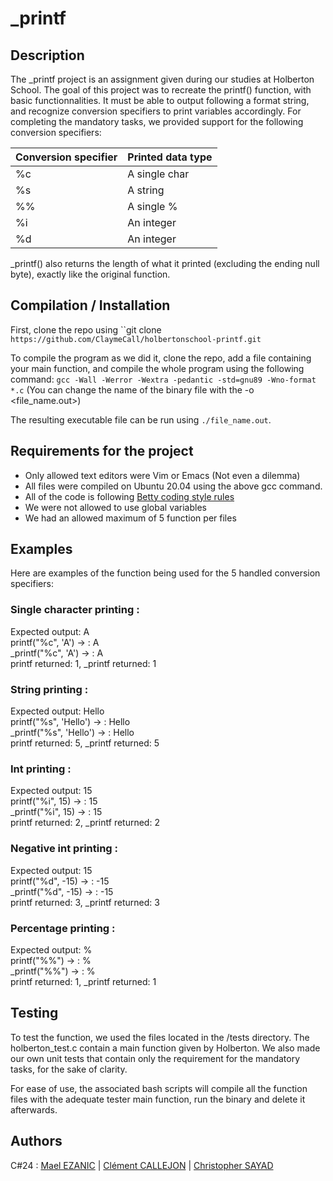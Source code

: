 # _printf

## Description
The _printf project is an assignment given during our studies at Holberton School.
The goal of this project was to recreate the printf() function, with basic functionnalities. It must be able to output following a format string, and recognize conversion specifiers to print variables accordingly.
For completing the mandatory tasks, we provided support for the following conversion specifiers:

| Conversion specifier | Printed data type |
| -------------        | -------------     |
| %c                   | A single char     |
| %s                   | A string          |
| %%                   | A single %        |
| %i                   | An integer        |
| %d                   | An integer        |

_printf() also returns the length of what it printed (excluding the ending null byte), exactly like the original function.

## Compilation / Installation

First, clone the repo using ``git clone `https://github.com/ClaymeCall/holbertonschool-printf.git`

To compile the program as we did it, clone the repo, add a file containing your main function, and compile the whole program using the following command:
``gcc -Wall -Werror -Wextra -pedantic -std=gnu89 -Wno-format *.c``
(You can change the name of the binary file with the -o <file_name.out>)

The resulting executable file can be run using ``./file_name.out``.

## Requirements for the project
- Only allowed text editors were Vim or Emacs (Not even a dilemma)
- All files were compiled on Ubuntu 20.04 using the above gcc command.
- All of the code is following [Betty coding style rules](https://github.com/hs-hq/Betty/wiki)
- We were not allowed to use global variables
- We had an allowed maximum of 5 function per files

## Examples

Here are examples of the function being used for the 5 handled conversion specifiers:

### Single character printing :
Expected output: A  
printf("%c", 'A') -> : A  
_printf("%c", 'A') -> : A  
printf returned: 1, _printf returned: 1

### String printing :
Expected output: Hello  
printf("%s", 'Hello') -> : Hello  
_printf("%s", 'Hello') -> : Hello  
printf returned: 5, _printf returned: 5

### Int printing :
Expected output: 15  
printf("%i", 15) -> : 15  
_printf("%i", 15) -> : 15  
printf returned: 2, _printf returned: 2

### Negative int printing :
Expected output: 15  
printf("%d", -15) -> : -15  
_printf("%d", -15) -> : -15  
printf returned: 3, _printf returned: 3

### Percentage printing :
Expected output: %  
printf("%%") -> : %  
_printf("%%") -> : %  
printf returned: 1, _printf returned: 1 

## Testing

To test the function, we used the files located in the /tests directory.
The holberton_test.c contain a main function given by Holberton. We also made our own unit tests that contain only the requirement for the mandatory tasks, for the sake of clarity.

For ease of use, the associated bash scripts will compile all the function files with the adequate tester main function, run the binary and delete it afterwards.

## Authors

C#24 : [Mael EZANIC](https://github.com/Mezanic) | [Clément CALLEJON](https://github.com/ClaymeCall) | [Christopher SAYAD](https://github.com/Chrissayad31)
